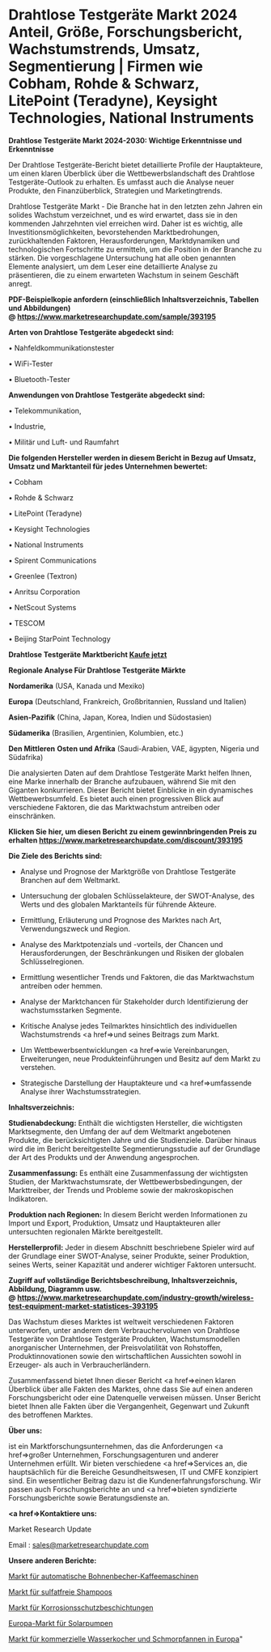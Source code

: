 # Drahtlose Testgeräte Markt 2024 Anteil, Größe, Forschungsbericht, Wachstumstrends, Umsatz, Segmentierung | Firmen wie Cobham, Rohde & Schwarz, LitePoint (Teradyne), Keysight Technologies, National Instruments

<strong>Drahtlose Testgeräte Markt 2024-2030: Wichtige Erkenntnisse und Erkenntnisse</strong>

Der Drahtlose Testgeräte-Bericht bietet detaillierte Profile der Hauptakteure, um einen klaren Überblick über die Wettbewerbslandschaft des Drahtlose Testgeräte-Outlook zu erhalten. Es umfasst auch die Analyse neuer Produkte, den Finanzüberblick, Strategien und Marketingtrends.

Drahtlose Testgeräte Markt - Die Branche hat in den letzten zehn Jahren ein solides Wachstum verzeichnet, und es wird erwartet, dass sie in den kommenden Jahrzehnten viel erreichen wird. Daher ist es wichtig, alle Investitionsmöglichkeiten, bevorstehenden Marktbedrohungen, zurückhaltenden Faktoren, Herausforderungen, Marktdynamiken und technologischen Fortschritte zu ermitteln, um die Position in der Branche zu stärken. Die vorgeschlagene Untersuchung hat alle oben genannten Elemente analysiert, um dem Leser eine detaillierte Analyse zu präsentieren, die zu einem erwarteten Wachstum in seinem Geschäft anregt.

<strong><b>PDF-Beispielkopie anfordern (einschließlich Inhaltsverzeichnis, Tabellen und Abbildungen) @ </b></strong><strong><a href=https://www.marketresearchupdate.com/sample/393195><strong>https://www.marketresearchupdate.com/sample/393195</u></a></strong></strong>

<strong>Arten von Drahtlose Testgeräte abgedeckt sind:</strong>

• Nahfeldkommunikationstester

• WiFi-Tester

• Bluetooth-Tester

<strong>Anwendungen von Drahtlose Testgeräte abgedeckt sind:</strong>

• Telekommunikation,

• Industrie,

• Militär und Luft- und Raumfahrt

<strong>Die folgenden Hersteller werden in diesem Bericht in Bezug auf Umsatz, Umsatz und Marktanteil für jedes Unternehmen bewertet:</strong>

• Cobham

• Rohde & Schwarz

• LitePoint (Teradyne)

• Keysight Technologies

• National Instruments

• Spirent Communications

• Greenlee (Textron)

• Anritsu Corporation

• NetScout Systems

• TESCOM

• Beijing StarPoint Technology

<strong>Drahtlose Testgeräte Marktbericht <a href=https://www.marketresearchupdate.com/buynow/393195>Kaufe jetzt</a></strong>

<strong>Regionale Analyse Für Drahtlose Testgeräte Märkte</strong>

<strong>Nordamerika</strong> (USA, Kanada und Mexiko)

<strong>Europa</strong> (Deutschland, Frankreich, Großbritannien, Russland und Italien)

<strong>Asien-Pazifik</strong> (China, Japan, Korea, Indien und Südostasien)

<strong>Südamerika</strong> (Brasilien, Argentinien, Kolumbien, etc.)

<strong>Den Mittleren</strong> <strong>Osten und Afrika</strong> (Saudi-Arabien, VAE, ägypten, Nigeria und Südafrika)

Die analysierten Daten auf dem Drahtlose Testgeräte Markt helfen Ihnen, eine Marke innerhalb der Branche aufzubauen, während Sie mit den Giganten konkurrieren. Dieser Bericht bietet Einblicke in ein dynamisches Wettbewerbsumfeld. Es bietet auch einen progressiven Blick auf verschiedene Faktoren, die das Marktwachstum antreiben oder einschränken.

<strong>Klicken Sie hier, um diesen Bericht zu einem gewinnbringenden Preis zu erhalten
</strong><strong><a href=https://www.marketresearchupdate.com/discount/393195>https://www.marketresearchupdate.com/discount/393195</b></u></strong></a>

<strong>Die Ziele des Berichts sind:</strong>

- Analyse und Prognose der Marktgröße von Drahtlose Testgeräte Branchen auf dem Weltmarkt.

- Untersuchung der globalen Schlüsselakteure, der SWOT-Analyse, des Werts und des globalen Marktanteils für führende Akteure.

- Ermittlung, Erläuterung und Prognose des Marktes nach Art, Verwendungszweck und Region.

- Analyse des Marktpotenzials und -vorteils, der Chancen und Herausforderungen, der Beschränkungen und Risiken der globalen Schlüsselregionen.

- Ermittlung wesentlicher Trends und Faktoren, die das Marktwachstum antreiben oder hemmen.

- Analyse der Marktchancen für Stakeholder durch Identifizierung der wachstumsstarken Segmente.

- Kritische Analyse jedes Teilmarktes hinsichtlich des individuellen Wachstumstrends <a href=>und</a> seines Beitrags zum Markt.

- Um Wettbewerbsentwicklungen <a href=>wie</a> Vereinbarungen, Erweiterungen, neue Produkteinführungen und Besitz auf dem Markt zu verstehen.

- Strategische Darstellung der Hauptakteure und <a href=>umfas</a>sende Analyse ihrer Wachstumsstrategien.

<strong>Inhaltsverzeichnis:</strong>

<strong>Studienabdeckung:</strong> Enthält die wichtigsten Hersteller, die wichtigsten Marktsegmente, den Umfang der auf dem Weltmarkt angebotenen Produkte, die berücksichtigten Jahre und die Studienziele. Darüber hinaus wird die im Bericht bereitgestellte Segmentierungsstudie auf der Grundlage der Art des Produkts und der Anwendung angesprochen.

<strong>Zusammenfassung:</strong> Es enthält eine Zusammenfassung der wichtigsten Studien, der Marktwachstumsrate, der Wettbewerbsbedingungen, der Markttreiber, der Trends und Probleme sowie der makroskopischen Indikatoren.

<strong>Produktion nach Regionen:</strong> In diesem Bericht werden Informationen zu Import und Export, Produktion, Umsatz und Hauptakteuren aller untersuchten regionalen Märkte bereitgestellt.

<strong>Herstellerprofil:</strong> Jeder in diesem Abschnitt beschriebene Spieler wird auf der Grundlage einer SWOT-Analyse, seiner Produkte, seiner Produktion, seines Werts, seiner Kapazität und anderer wichtiger Faktoren untersucht.

<strong><b>Zugriff auf vollständige Berichtsbeschreibung, Inhaltsverzeichnis, Abbildung, Diagramm usw. @ </b></strong><strong><a href=https://www.marketresearchupdate.com/industry-growth/wireless-test-equipment-market-statistices-393195>https://www.marketresearchupdate.com/industry-growth/wireless-test-equipment-market-statistices-393195</a></strong>

Das Wachstum dieses Marktes ist weltweit verschiedenen Faktoren unterworfen, unter anderem dem Verbrauchervolumen von Drahtlose Testgeräte von Drahtlose Testgeräte Produkten, Wachstumsmodellen anorganischer Unternehmen, der Preisvolatilität von Rohstoffen, Produktinnovationen sowie den wirtschaftlichen Aussichten sowohl in Erzeuger- als auch in Verbraucherländern.

Zusammenfassend bietet Ihnen dieser Bericht <a href=>einen</a> klaren Überblick über alle Fakten des Marktes, ohne dass Sie auf einen anderen Forschungsbericht oder eine Datenquelle verweisen müssen. Unser Bericht bietet Ihnen alle Fakten über die Vergangenheit, Gegenwart und Zukunft des betroffenen Marktes.

<strong>Über uns:</strong>

 ist ein Marktforschungsunternehmen, das die Anforderungen <a href=>großer</a> Unternehmen, Forschungsagenturen und anderer Unternehmen erfüllt. Wir bieten verschiedene <a href=>Services</a> an, die hauptsächlich für die Bereiche Gesundheitswesen, IT und CMFE konzipiert sind. Ein wesentlicher Beitrag dazu ist die Kundenerfahrungsforschung. Wir passen auch Forschungsberichte an und <a href=>bieten</a> syndizierte Forschungsberichte sowie Beratungsdienste an.

<strong><a href=>Kontaktiere uns:</a></strong>

Market Research Update

Email : sales@marketresearchupdate.com

<strong>Unsere anderen Berichte:</strong>

<a href=https://www.linkedin.com/pulse/automatic-bean-cup-coffee-machine-market-research-1f>Markt für automatische Bohnenbecher-Kaffeemaschinen</a>

<a href=https://www.linkedin.com/pulse/sulfate-free-shampoo-market-2023-analysis-growth>Markt für sulfatfreie Shampoos</a>

<a href=https://www.linkedin.com/pulse/corrosion-protective-coating-market-size-trends>Markt für Korrosionsschutzbeschichtungen</a>

<a href=https://www.linkedin.com/pulse/europe-solar-pump-market-2023-2030-new-study>Europa-Markt für Solarpumpen</a>

<a href=https://www.linkedin.com/pulse/europe-commercial-kettles-braising-pans-market-size-incredible>Markt für kommerzielle Wasserkocher und Schmorpfannen in Europa</a>"
